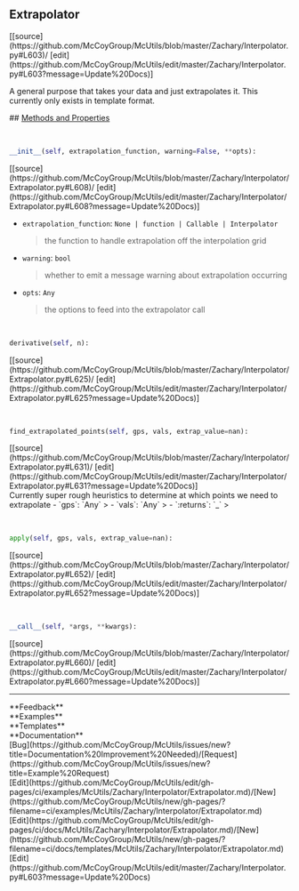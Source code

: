 ## <a id="McUtils.Zachary.Interpolator.Extrapolator">Extrapolator</a> 

<div class="docs-source-link" markdown="1">
[[source](https://github.com/McCoyGroup/McUtils/blob/master/Zachary/Interpolator.py#L603)/
[edit](https://github.com/McCoyGroup/McUtils/edit/master/Zachary/Interpolator.py#L603?message=Update%20Docs)]
</div>

A general purpose that takes your data and just extrapolates it.
This currently only exists in template format.







<div class="collapsible-section">
 <div class="collapsible-section collapsible-section-header" markdown="1">
## <a class="collapse-link" data-toggle="collapse" href="#methods" markdown="1"> Methods and Properties</a> <a class="float-right" data-toggle="collapse" href="#methods"><i class="fa fa-chevron-down"></i></a>
 </div>
 <div class="collapsible-section collapsible-section-body collapse show" id="methods" markdown="1">
 
<a id="McUtils.Zachary.Interpolator.Extrapolator.__init__" class="docs-object-method">&nbsp;</a> 
```python
__init__(self, extrapolation_function, warning=False, **opts): 
```
<div class="docs-source-link" markdown="1">
[[source](https://github.com/McCoyGroup/McUtils/blob/master/Zachary/Interpolator/Extrapolator.py#L608)/
[edit](https://github.com/McCoyGroup/McUtils/edit/master/Zachary/Interpolator/Extrapolator.py#L608?message=Update%20Docs)]
</div>

  - `extrapolation_function`: `None | function | Callable | Interpolator`
    > the function to handle extrapolation off the interpolation grid
  - `warning`: `bool`
    > whether to emit a message warning about extrapolation occurring
  - `opts`: `Any`
    > the options to feed into the extrapolator call


<a id="McUtils.Zachary.Interpolator.Extrapolator.derivative" class="docs-object-method">&nbsp;</a> 
```python
derivative(self, n): 
```
<div class="docs-source-link" markdown="1">
[[source](https://github.com/McCoyGroup/McUtils/blob/master/Zachary/Interpolator/Extrapolator.py#L625)/
[edit](https://github.com/McCoyGroup/McUtils/edit/master/Zachary/Interpolator/Extrapolator.py#L625?message=Update%20Docs)]
</div>


<a id="McUtils.Zachary.Interpolator.Extrapolator.find_extrapolated_points" class="docs-object-method">&nbsp;</a> 
```python
find_extrapolated_points(self, gps, vals, extrap_value=nan): 
```
<div class="docs-source-link" markdown="1">
[[source](https://github.com/McCoyGroup/McUtils/blob/master/Zachary/Interpolator/Extrapolator.py#L631)/
[edit](https://github.com/McCoyGroup/McUtils/edit/master/Zachary/Interpolator/Extrapolator.py#L631?message=Update%20Docs)]
</div>
Currently super rough heuristics to determine at which points we need to extrapolate
  - `gps`: `Any`
    > 
  - `vals`: `Any`
    > 
  - `:returns`: `_`
    >


<a id="McUtils.Zachary.Interpolator.Extrapolator.apply" class="docs-object-method">&nbsp;</a> 
```python
apply(self, gps, vals, extrap_value=nan): 
```
<div class="docs-source-link" markdown="1">
[[source](https://github.com/McCoyGroup/McUtils/blob/master/Zachary/Interpolator/Extrapolator.py#L652)/
[edit](https://github.com/McCoyGroup/McUtils/edit/master/Zachary/Interpolator/Extrapolator.py#L652?message=Update%20Docs)]
</div>


<a id="McUtils.Zachary.Interpolator.Extrapolator.__call__" class="docs-object-method">&nbsp;</a> 
```python
__call__(self, *args, **kwargs): 
```
<div class="docs-source-link" markdown="1">
[[source](https://github.com/McCoyGroup/McUtils/blob/master/Zachary/Interpolator/Extrapolator.py#L660)/
[edit](https://github.com/McCoyGroup/McUtils/edit/master/Zachary/Interpolator/Extrapolator.py#L660?message=Update%20Docs)]
</div>
 </div>
</div>












---


<div markdown="1" class="text-secondary">
<div class="container">
  <div class="row">
   <div class="col" markdown="1">
**Feedback**   
</div>
   <div class="col" markdown="1">
**Examples**   
</div>
   <div class="col" markdown="1">
**Templates**   
</div>
   <div class="col" markdown="1">
**Documentation**   
</div>
   <div class="col" markdown="1">
   
</div>
   <div class="col" markdown="1">
   
</div>
   <div class="col" markdown="1">
   
</div>
</div>
  <div class="row">
   <div class="col" markdown="1">
[Bug](https://github.com/McCoyGroup/McUtils/issues/new?title=Documentation%20Improvement%20Needed)/[Request](https://github.com/McCoyGroup/McUtils/issues/new?title=Example%20Request)   
</div>
   <div class="col" markdown="1">
[Edit](https://github.com/McCoyGroup/McUtils/edit/gh-pages/ci/examples/McUtils/Zachary/Interpolator/Extrapolator.md)/[New](https://github.com/McCoyGroup/McUtils/new/gh-pages/?filename=ci/examples/McUtils/Zachary/Interpolator/Extrapolator.md)   
</div>
   <div class="col" markdown="1">
[Edit](https://github.com/McCoyGroup/McUtils/edit/gh-pages/ci/docs/McUtils/Zachary/Interpolator/Extrapolator.md)/[New](https://github.com/McCoyGroup/McUtils/new/gh-pages/?filename=ci/docs/templates/McUtils/Zachary/Interpolator/Extrapolator.md)   
</div>
   <div class="col" markdown="1">
[Edit](https://github.com/McCoyGroup/McUtils/edit/master/Zachary/Interpolator.py#L603?message=Update%20Docs)   
</div>
   <div class="col" markdown="1">
   
</div>
   <div class="col" markdown="1">
   
</div>
   <div class="col" markdown="1">
   
</div>
</div>
</div>
</div>